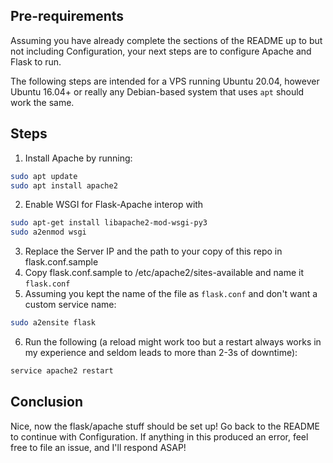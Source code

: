 ## Pre-requirements
Assuming you have already complete the sections of the README up to but not including Configuration, your next steps are to configure Apache and Flask to run.

The following steps are intended for a VPS running Ubuntu 20.04, however Ubuntu 16.04+ or really any Debian-based system that uses ``apt`` should work the same.

## Steps
1. Install Apache by running:
```bash
sudo apt update
sudo apt install apache2
```
2. Enable WSGI for Flask-Apache interop with
```bash
sudo apt-get install libapache2-mod-wsgi-py3
sudo a2enmod wsgi
```
3. Replace the Server IP and the path to your copy of this repo in flask.conf.sample
4. Copy flask.conf.sample to /etc/apache2/sites-available and name it ``flask.conf``
5. Assuming you kept the name of the file as ``flask.conf`` and don't want a custom service name:
```bash
sudo a2ensite flask
```
6. Run the following (a reload might work too but a restart always works in my experience and seldom leads to more than 2-3s of downtime):
```bash
service apache2 restart
```

## Conclusion
Nice, now the flask/apache stuff should be set up! Go back to the README to continue with Configuration. If anything in this produced an error, feel free to file an issue, and I'll respond ASAP!
